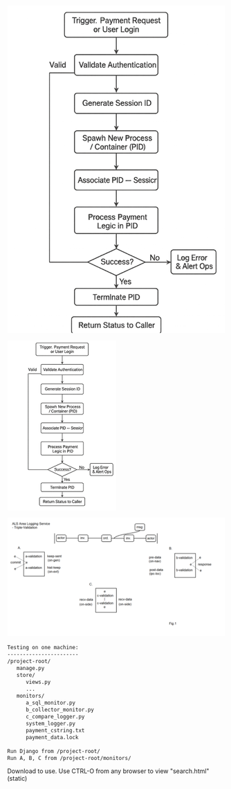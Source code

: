 ![alt text](https://github.com/TaljaaEb/als-2/blob/main/Ai%20Generated%20Image%20Sep%2011%2C%202025%2C%2004_45_51%20PM.png?raw=true)

![alt text](https://github.com/TaljaaEb/als-2/blob/main/CT.png?raw=true)

![alt text](https://github.com/TaljaaEb/als-2/blob/main/ALS-Triple-Validation.png?raw=true)

```
Testing on one machine:
-----------------------
/project-root/
   manage.py
   store/
      views.py
      ...
   monitors/
      a_sql_monitor.py
      b_collector_monitor.py
      c_compare_logger.py
      system_logger.py
      payment_cstring.txt
      payment_data.lock
      
Run Django from /project-root/
Run A, B, C from /project-root/monitors/

```
Download to use.
Use CTRL-O from any browser to view "search.html" (static) 
